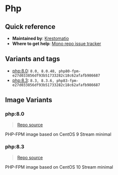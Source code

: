 # Php
## Quick reference
- **Maintained by**:
[Krestomatio](https://krestomatio.com)
- **Where to get help**:
[Mono repo issue tracker](https://github.com/krestomatio/container_builder/issues)

## Variants and tags
- [php:8.0](#php80): `8.0, 8.0.48, php80-fpm-e27d033856df93b51733282c18c62afafb986687`
- [php:8.3](#php83): `8.3, 8.3.6, php83-fpm-e27d033856df93b51733282c18c62afafb986687`


## Image Variants
### php:8.0
> [Repo source](https://github.com/krestomatio/container_builder/tree/master/php/php80-fpm)

PHP-FPM image based on CentOS 9 Stream minimal

### php:8.3
> [Repo source](https://github.com/krestomatio/container_builder/tree/master/php/php83-fpm)

PHP-FPM image based on CentOS 10 Stream minimal


